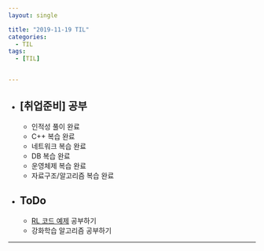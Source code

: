 ```yaml
---
layout: single

title: "2019-11-19 TIL"
categories:
  - TIL
tags:
  - [TIL]


---
```




- ## [취업준비] 공부

  - 인적성 풀이 완료
  - C++ 복습 완료
  - 네트워크 복습 완료
  - DB 복습 완료
  - 운영체제 복습 완료
  - 자료구조/알고리즘 복습 완료
  
  
  
- ## ToDo

  - [RL 코드 예제](https://github.com/rlcode/reinforcement-learning-kr) 공부하기
  - 강화학습 알고리즘 공부하기

------

